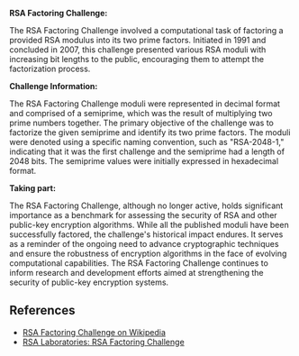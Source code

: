 **RSA Factoring Challenge:**

The RSA Factoring Challenge involved a computational task of factoring a provided RSA modulus into its two prime factors. Initiated in 1991 and concluded in 2007, this challenge presented various RSA moduli with increasing bit lengths to the public, encouraging them to attempt the factorization process.

**Challenge Information:**

The RSA Factoring Challenge moduli were represented in decimal format and comprised of a semiprime, which was the result of multiplying two prime numbers together. The primary objective of the challenge was to factorize the given semiprime and identify its two prime factors. The moduli were denoted using a specific naming convention, such as "RSA-2048-1," indicating that it was the first challenge and the semiprime had a length of 2048 bits. The semiprime values were initially expressed in hexadecimal format.

**Taking part:**

The RSA Factoring Challenge, although no longer active, holds significant importance as a benchmark for assessing the security of RSA and other public-key encryption algorithms. While all the published moduli have been successfully factored, the challenge's historical impact endures. It serves as a reminder of the ongoing need to advance cryptographic techniques and ensure the robustness of encryption algorithms in the face of evolving computational capabilities. The RSA Factoring Challenge continues to inform research and development efforts aimed at strengthening the security of public-key encryption systems.

## References

- [RSA Factoring Challenge on Wikipedia](https://en.wikipedia.org/wiki/RSA_Factoring_Challenge)
- [RSA Laboratories: RSA Factoring Challenge](https://www.rsa.com/rsalabs/node.asp?id=2093)
